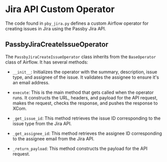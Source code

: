 # Jira API Custom Operator

The code found in `pby_jira.py` defines a custom Airflow operator for creating issues in Jira using the Passby Jira API.

## PassbyJiraCreateIssueOperator

The `PassbyJiraCreateIssueOperator` class inherits from the `BaseOperator` class of Airflow. It has several methods:

- `__init__`: Initializes the operator with the summary, description, issue type, and assignee of the issue. It validates the assignee to ensure it's an email address.

- `execute`: This is the main method that gets called when the operator runs. It constructs the URL, headers, and payload for the API request, makes the request, checks the response, and pushes the response to XCom.

- `_get_issue_id`: This method retrieves the issue ID corresponding to the issue type from the Jira API.

- `_get_assignee_id`: This method retrieves the assignee ID corresponding to the assignee email from the Jira API.

- `_return_payload`: This method constructs the payload for the API request.

